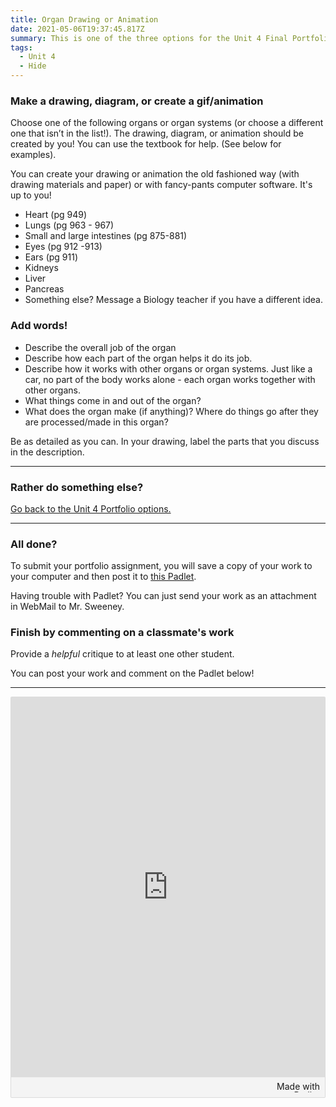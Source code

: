 ```yaml
---
title: Organ Drawing or Animation
date: 2021-05-06T19:37:45.817Z
summary: This is one of the three options for the Unit 4 Final Portfolio.
tags:
  - Unit 4
  - Hide
---
```

### Make a drawing, diagram, or create a gif/animation

Choose one of the following organs or organ systems (or choose a different one that isn’t in the list!). The drawing, diagram, or animation should be created by you! You can use the textbook for help. (See below for examples).

You can create your drawing or animation the old fashioned way (with drawing materials and paper) or with fancy-pants computer software. It's up to you!

* Heart (pg 949)
* Lungs (pg 963 - 967)
* Small and large intestines (pg 875-881)
* Eyes (pg 912 -913)
* Ears (pg 911)
* Kidneys
* Liver
* Pancreas
* Something else? Message a Biology teacher if you have a different idea. 

### Add words!

* Describe the overall job of the organ
* Describe how each part of the organ helps it do its job.
* Describe how it works with other organs or organ systems. Just like a car, no part of the body works alone - each organ works together with other organs.
* What things come in and out of the organ?
* What does the organ make (if anything)? Where do things go after they are processed/made in this organ?

Be as detailed as you can. In your drawing, label the parts that you discuss in the description.

- - -

### Rather do something else?

[Go back to the Unit 4 Portfolio options.](https://mnca-biology-message-board.netlify.app/posts/unit-4-final-portfolio/)

- - -

### All done?

To submit your portfolio assignment, you will save a copy of your work to your computer and then post it to [this Padlet](https://padlet.com/MNCA/8wq4rltpuqstfxfl). 

Having trouble with Padlet? You can just send your work as an attachment in WebMail to Mr. Sweeney.

### Finish by commenting on a classmate's work

Provide a *helpful* critique to at least one other student.

You can post your work and comment on the Padlet below!

- - -

<div class="padlet-embed" style="border:1px solid rgba(0,0,0,0.1);border-radius:2px;box-sizing:border-box;overflow:hidden;position:relative;width:100%;background:#F4F4F4"><p style="padding:0;margin:0"><iframe src="https://padlet.com/embed/8wq4rltpuqstfxfl" frameborder="0" allow="camera;microphone;geolocation" style="width:100%;height:608px;display:block;padding:0;margin:0"></iframe></p><div style="padding:8px;text-align:right;margin:0;"><a href="https://padlet.com?ref=embed" style="padding:0;margin:0;border:none;display:block;line-height:1;height:16px" target="_blank"><img src="https://padlet.net/embeds/made_with_padlet.png" width="86" height="16" style="padding:0;margin:0;background:none;border:none;display:inline;box-shadow:none" alt="Made with Padlet"></a></div></div>